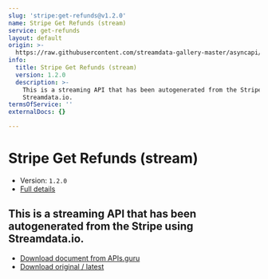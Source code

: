```yaml
---
slug: 'stripe:get-refunds@v1.2.0'
name: Stripe Get Refunds (stream)
service: get-refunds
layout: default
origin: >-
  https://raw.githubusercontent.com/streamdata-gallery-master/asyncapi/master/_listings/stripe/stripe-get-refunds-stream-async.md
info:
  title: Stripe Get Refunds (stream)
  version: 1.2.0
  description: >-
    This is a streaming API that has been autogenerated from the Stripe using
    Streamdata.io.
termsOfService: ''
externalDocs: {}

---
```

# Stripe Get Refunds (stream)

* Version: `1.2.0`
* [Full details](../html/stripe:get-refunds@v1.2.0.html)



## This is a streaming API that has been autogenerated from the Stripe using Streamdata.io.



* [Download document from APIs.guru](https://raw.githubusercontent.com/APIs-guru/asyncapi-directory/master/docs/APIs/stripe%3Aget-refunds%40v1.2.0.yaml)
* [Download original / latest](https://raw.githubusercontent.com/streamdata-gallery-master/asyncapi/master/_listings/stripe/stripe-get-refunds-stream-async.md)

<script type="application/ld+json">
{
  "@context": "http://schema.org/",
  "@type": "WebAPI",
  "description": "This is a streaming API that has been autogenerated from the Stripe using Streamdata.io.",
  "documentation": "",

  "name": "Stripe Get Refunds (stream)"
}
</script>
